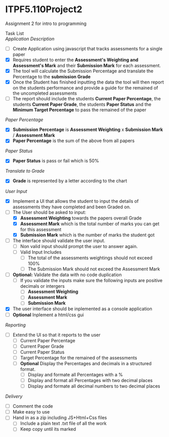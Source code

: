 # ITPF5.110Project2
Assignment 2 for intro to programming

Task List  
*Application Description*  
- [ ] Create Application using javascript that tracks assessments for a single paper  
- [x] Requires student to enter the **Assessment's Weighting and Assessment's Mark** and their **Submission Mark** for each assessment.  
- [x] The tool will calculate the Submission Percentage and translate the Percentage to the **submission Grade**  
- [x] Once the Student has finished inputting the data the tool will then report on the students performance and provide a guide for the remained of the uncompleted assessments  
- [ ] The report should include the students **Current Paper Percentage**, the students **Current Paper Grade**, the students **Paper Status** and the **Minimum Target Percentage** to pass the remained of the paper   

*Paper Percentage*  
- [x] **Submission Percentage** is **Assessment Weighting** x **Submission Mark** / **Assessment Mark**  
- [x] **Paper Percentage** is the sum of the above from all papers  

*Paper Status*  

- [x] **Paper Status** is pass or fail which is 50%  

*Translate to Grade*  

- [x] **Grade** is represented by a letter according to the chart  

*User Input*  

- [x] Implement a UI that allows the student to input the details of assessments they have completed and been Graded on.   
- [ ] The User should be asked to input:  
    - [x] **Assessment Weighting** towards the papers overall Grade  
    - [x] **Assessment Mark** which is the total number of marks you can get for this assessment  
    - [x] **Submission Mark** which is the number of marks the student got  
- [ ] The interface should validate the user input.  
    - [ ] Non valid input should prompt the user to answer again.  
    - [ ] Valid Input Includes  
        - [ ] The total of the assessments weightings should not exceed 100%  
        - [ ] The Submission Mark should not exceed the Assessment Mark  
- [ ] **Optional:** Validate the data with no code duplication  
    - [ ] If you validate the inputs make sure the following inputs are positive decimals or intergers  
        - [ ] **Assessment Weighting**  
        - [ ] **Assessment Mark**  
        - [ ] **Submission Mark**  
- [x] The user interface should be inplemented as a console application  
- [ ] **Optional** Inplement a html/css gui   

*Reporting*  

- [ ] Extend the UI so that it reports to the user  
    - [ ] Current Paper Percentage  
    - [ ] Current Paper Grade  
    - [ ] Current Paper Status  
    - [ ] Target Percentage for the remained of the assessments  
    - [ ] **Optional** Display the Percentages and decimals in a structured format.  
        - [ ] Display and formate all Percentages with a %  
        - [ ] Display and format all Percentages with two decimal places  
        - [ ] Display and formate all decimal numbers to two decimal places  

*Delivery*   

- [ ] Comment the code  
- [ ] Make easy to use  
- [ ] Hand in as a zip including JS+Html+Css files  
    - [ ] Include a plain text .txt file of all the work  
    - [ ] Keep copy until its marked  

